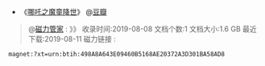 - 《[哪吒之魔童降世](https://movie.douban.com/subject/26794435/)》 @[豆瓣](https://movie.douban.com/subject/26794435/)

> @[磁力管家](https://66cili.xyz/search-%E5%93%AA%E5%90%92%E4%B9%8B%E9%AD%94%E7%AB%A5%E9%99%8D%E4%B8%96-0-0-1.html)  :
》》  收录时间:2019-08-08 文档个数:1 文档大小:1.6 GB 最近下载:2019-08-11  磁力链接 :
```
magnet:?xt=urn:btih:498A8A643E09460B5168AE20372A3D301BA58AD8
```
